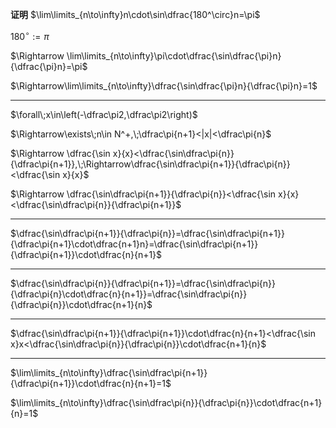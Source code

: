 **证明**
$\lim\limits_{n\to\infty}n\cdot\sin\dfrac{180^\circ}n=\pi$

$180^\circ:=\pi$

$\Rightarrow \lim\limits_{n\to\infty}\pi\cdot\dfrac{\sin\dfrac{\pi}n}{\dfrac{\pi}n}=\pi$

$\Rightarrow\lim\limits_{n\to\infty}\dfrac{\sin\dfrac{\pi}n}{\dfrac{\pi}n}=1$

---

$\forall\;x\in\left(-\dfrac\pi2,\dfrac\pi2\right)$

$\Rightarrow\exists\;n\in N^+,\;\dfrac\pi{n+1}<|x|<\dfrac\pi{n}$

$\Rightarrow \dfrac{\sin x}{x}<\dfrac{\sin\dfrac\pi{n}}{\dfrac\pi{n+1}},\;\Rightarrow\dfrac{\sin\dfrac\pi{n+1}}{\dfrac\pi{n}}<\dfrac{\sin x}{x}$

$\Rightarrow \dfrac{\sin\dfrac\pi{n+1}}{\dfrac\pi{n}}<\dfrac{\sin x}{x}<\dfrac{\sin\dfrac\pi{n}}{\dfrac\pi{n+1}}$

---

$\dfrac{\sin\dfrac\pi{n+1}}{\dfrac\pi{n}}=\dfrac{\sin\dfrac\pi{n+1}}{\dfrac\pi{n+1}\cdot\dfrac{n+1}n}=\dfrac{\sin\dfrac\pi{n+1}}{\dfrac\pi{n+1}}\cdot\dfrac{n}{n+1}$

---

$\dfrac{\sin\dfrac\pi{n}}{\dfrac\pi{n+1}}=\dfrac{\sin\dfrac\pi{n}}{\dfrac\pi{n}\cdot\dfrac{n}{n+1}}=\dfrac{\sin\dfrac\pi{n}}{\dfrac\pi{n}}\cdot\dfrac{n+1}{n}$

---

$\dfrac{\sin\dfrac\pi{n+1}}{\dfrac\pi{n+1}}\cdot\dfrac{n}{n+1}<\dfrac{\sin x}x<\dfrac{\sin\dfrac\pi{n}}{\dfrac\pi{n}}\cdot\dfrac{n+1}{n}$

---

$\lim\limits_{n\to\infty}\dfrac{\sin\dfrac\pi{n+1}}{\dfrac\pi{n+1}}\cdot\dfrac{n}{n+1}=1$

$\lim\limits_{n\to\infty}\dfrac{\sin\dfrac\pi{n}}{\dfrac\pi{n}}\cdot\dfrac{n+1}{n}=1$
